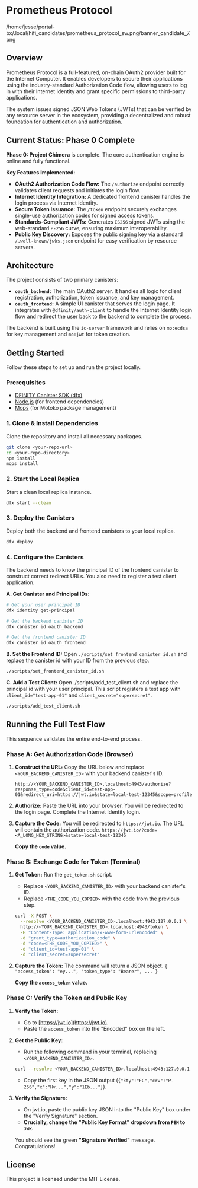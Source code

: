 # Prometheus Protocol
/home/jesse/portal-bx/.local/hifi_candidates/prometheus_protocol_sw.png/banner_candidate_7.png
## Overview

Prometheus Protocol is a full-featured, on-chain OAuth2 provider built for the Internet Computer. It enables developers to secure their applications using the industry-standard Authorization Code flow, allowing users to log in with their Internet Identity and grant specific permissions to third-party applications.

The system issues signed JSON Web Tokens (JWTs) that can be verified by any resource server in the ecosystem, providing a decentralized and robust foundation for authentication and authorization.

## Current Status: Phase 0 Complete

**Phase 0: Project Chimera** is complete. The core authentication engine is online and fully functional.

**Key Features Implemented:**
- **OAuth2 Authorization Code Flow:** The `/authorize` endpoint correctly validates client requests and initiates the login flow.
- **Internet Identity Integration:** A dedicated frontend canister handles the login process via Internet Identity.
- **Secure Token Issuance:** The `/token` endpoint securely exchanges single-use authorization codes for signed access tokens.
- **Standards-Compliant JWTs:** Generates `ES256` signed JWTs using the web-standard `P-256` curve, ensuring maximum interoperability.
- **Public Key Discovery:** Exposes the public signing key via a standard `/.well-known/jwks.json` endpoint for easy verification by resource servers.

## Architecture

The project consists of two primary canisters:

- **`oauth_backend`:** The main OAuth2 server. It handles all logic for client registration, authorization, token issuance, and key management.
- **`oauth_frontend`:** A simple UI canister that serves the login page. It integrates with `@dfinity/auth-client` to handle the Internet Identity login flow and redirect the user back to the backend to complete the process.

The backend is built using the `ic-server` framework and relies on `mo:ecdsa` for key management and `mo:jwt` for token creation.

## Getting Started

Follow these steps to set up and run the project locally.

### Prerequisites

- [DFINITY Canister SDK (dfx)](https://internetcomputer.org/docs/current/developer-docs/setup/install/)
- [Node.js](https://nodejs.org/) (for frontend dependencies)
- [Mops](https://mops.one/) (for Motoko package management)

### 1. Clone & Install Dependencies

Clone the repository and install all necessary packages.

```bash
git clone <your-repo-url>
cd <your-repo-directory>
npm install
mops install
```

### 2. Start the Local Replica

Start a clean local replica instance.

```bash
dfx start --clean
```

### 3. Deploy the Canisters

Deploy both the backend and frontend canisters to your local replica.

```bash
dfx deploy
```

### 4. Configure the Canisters

The backend needs to know the principal ID of the frontend canister to construct correct redirect URLs. You also need to register a test client application.

**A. Get Canister and Principal IDs:**

```bash
# Get your user principal ID
dfx identity get-principal

# Get the backend canister ID
dfx canister id oauth_backend

# Get the frontend canister ID
dfx canister id oauth_frontend
```

**B. Set the Frontend ID:**
Open `./scripts/set_frontend_canister_id.sh` and replace the canister id with your ID from the previous step.

```bash
./scripts/set_frontend_canister_id.sh
```

**C. Add a Test Client:**
Open ./scripts/add_test_client.sh and replace the principal id with your user principal. This script registers a test app with `client_id="test-app-01"` and `client_secret="supersecret"`.

```bash
./scripts/add_test_client.sh
```

## Running the Full Test Flow

This sequence validates the entire end-to-end process.

### Phase A: Get Authorization Code (Browser)

1.  **Construct the URL:** Copy the URL below and replace `<YOUR_BACKEND_CANISTER_ID>` with your backend canister's ID.

    ```
    http://<YOUR_BACKEND_CANISTER_ID>.localhost:4943/authorize?response_type=code&client_id=test-app-01&redirect_uri=https://jwt.io&state=local-test-12345&scope=profile
    ```

2.  **Authorize:** Paste the URL into your browser. You will be redirected to the login page. Complete the Internet Identity login.

3.  **Capture the Code:** You will be redirected to `https://jwt.io`. The URL will contain the authorization code.
    `https://jwt.io/?code=<A_LONG_HEX_STRING>&state=local-test-12345`

    **Copy the `code` value.**

### Phase B: Exchange Code for Token (Terminal)

1.  **Get Token:** Run the `get_token.sh` script.
    -   Replace `<YOUR_BACKEND_CANISTER_ID>` with your backend canister's ID.
    -   Replace `<THE_CODE_YOU_COPIED>` with the code from the previous step.

    ```bash
    curl -X POST \
      --resolve <YOUR_BACKEND_CANISTER_ID>.localhost:4943:127.0.0.1 \
      http://<YOUR_BACKEND_CANISTER_ID>.localhost:4943/token \
      -H "Content-Type: application/x-www-form-urlencoded" \
      -d "grant_type=authorization_code" \
      -d "code=<THE_CODE_YOU_COPIED>" \
      -d "client_id=test-app-01" \
      -d "client_secret=supersecret"
    ```

2.  **Capture the Token:** The command will return a JSON object.
    `{ "access_token": "ey...", "token_type": "Bearer", ... }`

    **Copy the `access_token` value.**

### Phase C: Verify the Token and Public Key

1.  **Verify the Token:**
    -   Go to [https://jwt.io](https://jwt.io).
    -   Paste the `access_token` into the "Encoded" box on the left.

2.  **Get the Public Key:**
    -   Run the following command in your terminal, replacing `<YOUR_BACKEND_CANISTER_ID>`.

    ```bash
    curl --resolve <YOUR_BACKEND_CANISTER_ID>.localhost:4943:127.0.0.1 http://<YOUR_BACKEND_CANISTER_ID>.localhost:4943/.well-known/jwks.json
    ```
    -   Copy the first key in the JSON output (`{"kty":"EC","crv":"P-256","x":"Hv...","y":"1Eb..."}`).

3.  **Verify the Signature:**
    -   On jwt.io, paste the public key JSON into the "Public Key" box under the "Verify Signature" section.
    -   **Crucially, change the "Public Key Format" dropdown from `PEM` to `JWK`.**

    You should see the green **"Signature Verified"** message. Congratulations!

## License

This project is licensed under the MIT License.
